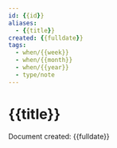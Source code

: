 ```yaml
---
id: {{id}}
aliases:
  - {{title}}
created: {{fulldate}}
tags:
  - when/{{week}}
  - when/{{month}}
  - when/{{year}}
  - type/note
---
```


# {{title}}

Document created: {{fulldate}}
